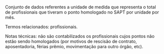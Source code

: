 Conjunto de dados referentes a unidade de medida que representa o total de profissionais que tiveram o ponto homologado no SAPT por unidade por mês.

Termos relacionados: profissionais.

Notas técnicas: não são contabilizados os profissionais cujos pontos não estão sendo homologados (por motivos de rescisão de contrato, aposentadoria, férias prêmio, movimentação para outro órgão, etc).
